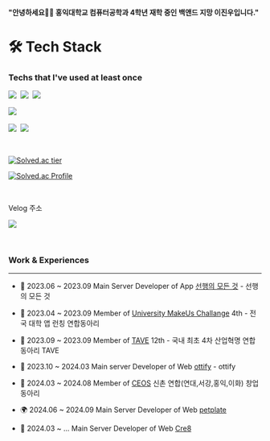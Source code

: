 #### "안녕하세요🙋‍♂️ 홍익대학교 컴퓨터공학과 4학년 재학 중인 백앤드 지망 이진우입니다."


<h1>🛠️ Tech Stack</h1>

<h3>Techs that I've used at least once</h3>


<p align="left">
  <img src="https://img.shields.io/badge/Spring-6DB33F?style=flat-square&logo=Spring&logoColor=white"/></a>&nbsp
  <img src="https://img.shields.io/badge/SpringBoot-6DB33F?style=flat-square&logo=SpringBoot&logoColor=white"/></a>&nbsp  
  <img src="https://img.shields.io/badge/JPA-6DB33F?style=flat-square&logo=Jpa&logoColor=white"/></a>&nbsp 
</p>

<p align="left">
  <img src="https://img.shields.io/badge/AWS-232F3E?style=flat-square&logo=Amazon AWS&logoColor=white"/></a>&nbsp 
</p>

<p align="left"> 
  <img src="https://img.shields.io/badge/Mysql-E6B91E?style=flat-square&logo=MySql&logoColor=black"/></a>&nbsp 
  <img src="https://img.shields.io/badge/Redis-E6B91E?style=flat-square&logo=Redis&logoColor=black"/></a>&nbsp 
</p>

<br>


[![Solved.ac tier](http://mazassumnida.wtf/api/mini/generate_badge?boj=dionisos1)](https://solved.ac/dionisos1/)
  
[![Solved.ac Profile](http://mazassumnida.wtf/api/v2/generate_badge?boj=dionisos1)](https://solved.ac/dionisos1/)

<br>

<p>Velog 주소</p>

<a href="https://velog.io/@dionisos198"><img src="https://img.shields.io/badge/Velog-11B48A?style=flat-square&logo=Vimeo&logoColor=white&link=https://velog.io/@dionisos198"/></a>




</br>

### Work & Experiences 

----

- 🏫 2023.06 ~  2023.09 Main Server Developer of App [선행의 모든 것](https://github.com/ysy7838/UMC4th_goodness) - 선행의 모든 것
  
- 📝 2023.04 ~ 2023.09 Member of [University MakeUs Challange](https://www.makeus.in/umc) 4th - 전국 대학 앱 런칭 연합동아리

- 🔭 2023.09 ~ 2023.09 Member of [TAVE](https://blog.naver.com/t-ave) 12th - 국내 최초 4차 산업혁명 연합 동아리 TAVE

- 🏫 2023.10 ~ 2024.03 Main server Developer of Web [ottify](https://github.com/TAVE-balak) - ottify

- 🗽 2024.03 ~ 2024.08 Member of [CEOS](https://ceos-sinchon.com/) 신촌 연합(연대,서강,홍익,이화) 창업 동아리

- 🌍 2024.06 ~ 2024.09 Main Server Developer of Web [petplate](https://github.com/dionisos198/BackEnd)

- 🎪 2024.03 ~ ... Main Server Developer of Web [Cre8](https://github.com/dionisos198/Cre8-BackEnd)

